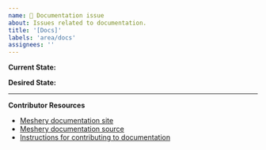 ```yaml
---
name: 📄 Documentation issue
about: Issues related to documentation.
title: '[Docs]'
labels: 'area/docs'
assignees: ''
---
```

**Current State:**

**Desired State:**

---
**Contributor Resources**
- [Meshery documentation site](https://docs.meshery.io/)
- [Meshery documentation source](https://github.com/layer5io/meshery/tree/master/docs)
- [Instructions for contributing to documentation](https://github.com/layer5io/meshery/blob/master/CONTRIBUTING.md#documentation-contribution-flow)
